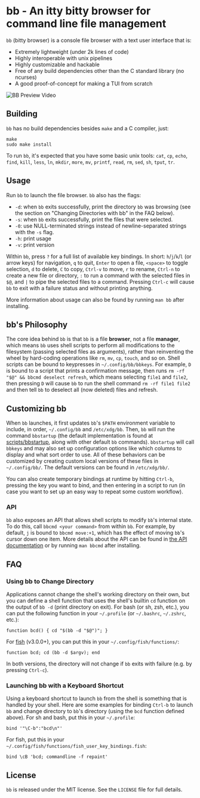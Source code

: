 # bb - An itty bitty browser for command line file management

`bb` (bitty browser) is a console file browser with a text user interface that is:

- Extremely lightweight (under 2k lines of code)
- Highly interoperable with unix pipelines
- Highly customizable and hackable
- Free of any build dependencies other than the C standard library (no ncurses)
- A good proof-of-concept for making a TUI from scratch

![BB Preview Video](https://bitbucket.org/spilt/bb/downloads/bb.gif)

## Building

`bb` has no build dependencies besides `make` and a C compiler, just:

    make
    sudo make install

To run `bb`, it's expected that you have some basic unix tools: `cat`, `cp`,
`echo`, `find`, `kill`, `less`, `ln`, `mkdir`, `more`, `mv`, `printf`, `read`,
`rm`, `sed`, `sh`, `tput`, `tr`.

## Usage

Run `bb` to launch the file browser. `bb` also has the flags:

- `-d`: when `bb` exits successfully, print the directory `bb` was browsing
  (see the section on "Changing Directories with bb" in the FAQ below).
- `-s`: when `bb` exits successfully, print the files that were selected.
- `-0`: use NULL-terminated strings instead of newline-separated strings with
  the `-s` flag.
- `-h`: print usage
- `-v`: print version

Within `bb`, press `?` for a full list of available key bindings. In short:
`h`/`j`/`k`/`l` (or arrow keys) for navigation, `q` to quit, `Enter` to open a
file, `<space>` to toggle selection, `d` to delete, `C` to copy, `Ctrl-v` to
move, `r` to rename, `Ctrl-n` to create a new file or directory, `:` to run a
command with the selected files in `$@`, and `|` to pipe the selected files to
a command.  Pressing `Ctrl-c` will cause `bb` to exit with a failure status and
without printing anything.

More information about usage can also be found by running `man bb` after
installing.

## bb's Philosophy

The core idea behind `bb` is that `bb` is a file **browser**, not a file
**manager**, which means `bb` uses shell scripts to perform all modifications
to the filesystem (passing selected files as arguments), rather than
reinventing the wheel by hard-coding operations like `rm`, `mv`, `cp`, `touch`,
and so on.  Shell scripts can be bound to keypresses in
`~/.config/bb/bbkeys`. For example, `D` is bound to a script that prints a
confirmation message, then runs `rm -rf "$@" && bbcmd deselect refresh`,
which means selecting `file1` and `file2`, then pressing `D` will cause `bb` to
run the shell command `rm -rf file1 file2` and then tell `bb` to deselect all
(now deleted) files and refresh.

## Customizing bb

When `bb` launches, it first updates `bb`'s `$PATH` environment variable to
include, in order, `~/.config/bb` and `/etc/xdg/bb`. Then, `bb` will run the
command `bbstartup` (the default implementation is found at
[scripts/bbstartup](scripts/bbstartup), along with other default `bb` commands).
`bbstartup` will call `bbkeys` and may also set up configuration options like
which columns to display and what sort order to use. All of these behaviors can
be customized by creating custom local versions of these files in `~/.config/bb/`.
The default versions can be found in `/etc/xdg/bb/`.

You can also create temporary bindings at runtime by hitting `Ctrl-b`, pressing
the key you want to bind, and then entering in a script to run (in case you
want to set up an easy way to repeat some custom workflow).

### API

`bb` also exposes an API that allows shell scripts to modify `bb`'s internal
state. To do this, call `bbcmd <your command>` from within `bb`. For example, by
default, `j` is bound to `bbcmd move:+1`, which has the effect of moving `bb`'s
cursor down one item. More details about the API can be found in [the API
documentation](API.md) or by running `man bbcmd` after installing.

## FAQ

### Using bb to Change Directory

Applications cannot change the shell's working directory on their own, but you
can define a shell function that uses the shell's builtin `cd` function on the
output of `bb -d` (print directory on exit). For bash (or sh, zsh, etc.), you can
put the following function in your `~/.profile` (or `~/.bashrc`, `~/.zshrc`,
etc.):

    function bcd() { cd "$(bb -d "$@")"; }

For [fish](https://fishshell.com/) (v3.0.0+), you can put this in your
`~/.config/fish/functions/`:

    function bcd; cd (bb -d $argv); end

In both versions, the directory will not change if `bb` exits with failure
(e.g. by pressing `Ctrl-c`).

### Launching bb with a Keyboard Shortcut

Using a keyboard shortcut to launch `bb` from the shell is something that is
handled by your shell. Here are some examples for binding `Ctrl-b` to launch
`bb` and change directory to `bb`'s directory (using the `bcd` function defined
above). For sh and bash, put this in your `~/.profile`:

    bind '"\C-b":"bcd\n"'

For fish, put this in your `~/.config/fish/functions/fish_user_key_bindings.fish`:

    bind \cB 'bcd; commandline -f repaint'

## License

`bb` is released under the MIT license. See the `LICENSE` file for full details.
